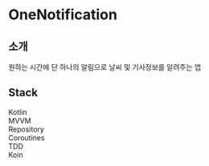 # OneNotification
## 소개
원하는 시간에 단 하나의 알림으로 날씨 및 기사정보를 알려주는 앱

## Stack
Kotlin<br>
MVVM<br>
Repository<br>
Coroutines<br>
TDD<br>
Koin<br>
